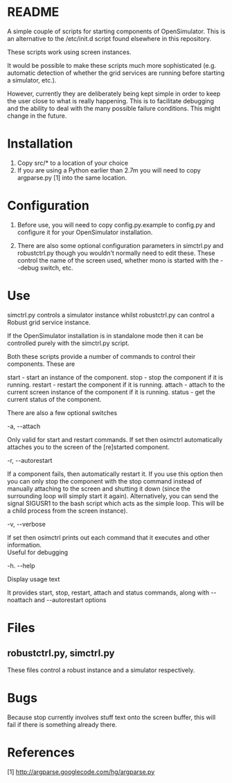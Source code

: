 # README #

A simple couple of scripts for starting components of OpenSimulator.  This is an
alternative to the /etc/init.d script found elsewhere in this repository.

These scripts work using screen instances.

It would be possible to make these scripts much more sophisticated (e.g.
automatic detection of whether the grid services are running before starting a
simulator, etc.).  

However, currently they are deliberately being kept simple in order to keep the
user close to what is really happening.  This is to facilitate debugging and the
ability to deal with the many possible failure conditions.  This might change in
the future.

# Installation #

1. Copy src/* to a location of your choice
2. If you are using a Python earlier than 2.7m you will need to copy argparse.py
[1] into the same location.

# Configuration #

1.  Before use, you will need to copy config.py.example to config.py and
configure it for your OpenSimulator installation.

2.  There are also some optional configuration parameters in simctrl.py and
robustctrl.py though you wouldn't normally need to edit these.  These control
the name of the screen used, whether mono is started with the --debug switch,
etc.

# Use #

simctrl.py controls a simulator instance whilst robustctrl.py can control a
Robust grid service instance.

If the OpenSimulator installation is in standalone mode then it can be
controlled purely with the simctrl.py script.

Both these scripts provide a number of commands to control their components.
These are

start   - start an instance of the component.
stop    - stop the component if it is running.
restart - restart the component if it is running.
attach  - attach to the current screen instance of the component if it is running.
status  - get the current status of the component.

There are also a few optional switches

-a, --attach

Only valid for start and restart commands.  If set then osimctrl automatically
attaches you to the screen of the [re]started component.

-r, --autorestart

If a component fails, then automatically restart it.  If you use this option
then you can only stop the component with the stop command instead of manually
attaching to the screen and shutting it down (since the surrounding loop will
simply start it again).  Alternatively, you can send the signal SIGUSR1 to the
bash script which acts as the simple loop.  This will be a child process from
the screen instance).

-v, --verbose

If set then osimctrl prints out each command that it executes and other information.  
Useful for debugging

-h. --help

Display usage text

It provides start, stop, restart, attach and status commands, along with
--noattach and --autorestart options

# Files #

## robustctrl.py, simctrl.py ##
These files control a robust instance and a simulator respectively.

# Bugs #

Because stop currently involves stuff text onto the screen buffer, this will
fail if there is something already there.

# References #
[1] http://argparse.googlecode.com/hg/argparse.py
